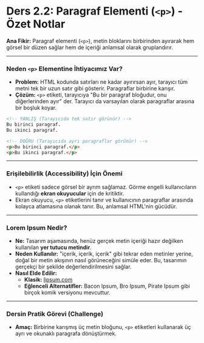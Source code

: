 # Ders 2.2: Paragraf Elementi (`<p>`) - Özet Notlar

**Ana Fikir:** Paragraf elementi (`<p>`), metin bloklarını birbirinden ayırarak hem görsel bir düzen sağlar hem de içeriği anlamsal olarak gruplandırır.

---

### Neden `<p>` Elementine İhtiyacımız Var?

*   **Problem:** HTML kodunda satırları ne kadar ayırırsan ayır, tarayıcı tüm metni tek bir uzun satır gibi gösterir. Paragraflar birbirine karışır.
*   **Çözüm:** `<p>` etiketi, tarayıcıya "Bu bir paragraf bloğudur, onu diğerlerinden ayır" der. Tarayıcı da varsayılan olarak paragraflar arasına bir boşluk koyar.

```html
<!-- YANLIŞ (Tarayıcıda tek satır görünür) -->
Bu birinci paragraf.
Bu ikinci paragraf.

<!-- DOĞRU (Tarayıcıda ayrı paragraflar görünür) -->
<p>Bu birinci paragraf.</p>
<p>Bu ikinci paragraf.</p>
```

---

### Erişilebilirlik (Accessibility) İçin Önemi

*   `<p>` etiketi sadece görsel bir ayrım sağlamaz. Görme engelli kullanıcıların kullandığı **ekran okuyucular** için de kritiktir.
*   Ekran okuyucu, `<p>` etiketlerini tanır ve kullanıcının paragraflar arasında kolayca atlamasına olanak tanır. Bu, anlamsal HTML'nin gücüdür.

---

### Lorem Ipsum Nedir?

*   **Ne:** Tasarım aşamasında, henüz gerçek metin içeriği hazır değilken kullanılan **yer tutucu metindir**.
*   **Neden Kullanılır:** "içerik, içerik, içerik" gibi tekrar eden metinler yerine, doğal bir metin akışının nasıl görüneceğini simüle eder. Bu, tasarımın gerçekçi bir şekilde değerlendirilmesini sağlar.
*   **Nasıl Elde Edilir:**
    *   **Klasik:** [lipsum.com](https://lipsum.com)
    *   **Eğlenceli Alternatifler:** Bacon Ipsum, Bro Ipsum, Pirate Ipsum gibi birçok komik versiyonu mevcuttur.

---

### Dersin Pratik Görevi (Challenge)

*   **Amaç:** Birbirine karışmış üç metin bloğunu, `<p>` etiketleri kullanarak üç ayrı ve okunaklı paragrafa dönüştürmek.
